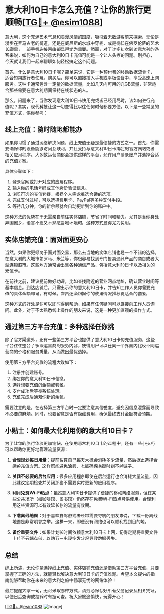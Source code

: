 # 意大利10日卡怎么充值？让你的旅行更顺畅[[TG💪+ @esim1088](https://t.me/s/esim1088)]

意大利，这个充满艺术气息和浪漫风情的国度，吸引着无数游客前来探索。无论是漫步在罗马古老的街道，还是在威尼斯的水城中穿梭，或是徜徉在佛罗伦萨的艺术长廊里，一部手机连接网络都显得尤为重要。然而，对于许多初次到访意大利的游客来说，如何为自己的意大利10日卡充值可能是一个让人头疼的问题。别担心，今天就让我们一起来聊聊如何轻松搞定这个问题。

首先，什么是意大利10日卡呢？简单来说，它是一种预付费的移动数据流量卡，适合短期旅行者使用。购买后，你可以直接插入手机或平板设备中，享受高速上网服务。这种卡通常包含一定量的数据流量，比如几天内可用的几GB流量，非常适合那些需要在意大利期间保持在线状态的人。

那么，问题来了，当你发现意大利10日卡快用完或者已经用尽时，该如何进行充值呢？其实，现代科技让这一切变得比以往任何时候都要方便。以下是一些常见的充值方式，供你参考：

## 线上充值：随时随地都能办

如果你习惯了通过网络解决问题，线上充值无疑是最便捷的方式之一。首先，你需要确保你的设备能够访问互联网，并且支持与意大利10日卡绑定的官方网站或者相关应用程序。大多数运营商都会提供这样的平台，允许用户登录账户并选择合适的充值方案。

具体步骤如下：
1. 登录官网或打开对应的应用程序。
2. 输入你的电话号码或其他身份验证信息。
3. 浏览可选的充值套餐，根据个人需求挑选合适的选项。
4. 完成支付过程，可以选择信用卡、PayPal等多种支付手段。
5. 等待几分钟，你的新余额就会自动更新到你的账户中。

这种方法的优势在于无需亲自前往实体店铺，节省了时间和精力。尤其是当你身处异国他乡，语言不通又不熟悉当地环境时，这种方式显得尤为实用。

## 实体店铺充值：面对面更安心

当然，如果你更倾向于面对面交易，那么去当地的实体店铺也是一个不错的选择。在意大利的大城市如罗马、米兰等，你很容易找到专门售卖通讯产品的商店或者大型连锁超市。这些地方通常会出售各种通信产品，包括意大利10日卡以及相关的充值卡。

在前往之前，建议提前做好功课，比如查找附近的营业网点地址，确认营业时间等基本信息。到达店铺后，只需出示你的意大利10日卡，并告知工作人员你需要充值的具体金额即可。有时候，店员还会根据你的使用情况推荐更适合的套餐。

这种方式的好处是你可以即时得到帮助，如果有任何疑问可以直接向工作人员询问。此外，对于不太熟悉线上操作的朋友来说，这是一种更加直观的操作方式。

## 通过第三方平台充值：多种选择任你挑

除了官方渠道外，还有一些第三方平台也提供了意大利10日卡的充值服务。这些平台往往整合了多家运营商的服务内容，使得用户可以在同一个界面内比较不同运营商的价格和服务质量，从而做出最优选择。

使用第三方平台充值的流程大致如下：
1. 注册并创建账号。
2. 绑定你的意大利10日卡信息。
3. 选择想要充值的金额或套餐。
4. 支付成功后等待系统处理。
5. 充值完成后通知你新的余额。

需要注意的是，在选择第三方平台时一定要注意其信誉度，避免因信息泄露而导致不必要的麻烦。同时，也要留意是否有隐藏费用，确保最终支付金额符合预期。

## 小贴士：如何最大化利用你的意大利10日卡？

为了让你的旅行体验更加愉快，在使用意大利10日卡的过程中，还有一些小技巧可以帮助你更好地管理流量资源：

1. **合理规划每日用量**：提前估算自己每天大概会消耗多少流量，然后据此选择合适的充值方案。这样既能避免浪费，也能确保关键时刻不掉链子。

2. **关闭不必要的后台应用**：很多应用程序即使在后台运行也会消耗大量流量，因此建议定期检查并关闭那些不需要实时更新的应用程序。

3. **利用免费Wi-Fi热点**：虽然意大利10日卡提供了便捷的移动网络服务，但在某些公共场所（如咖啡馆、图书馆）仍然存在免费Wi-Fi热点可供使用。合理利用这些资源可以有效延长你的流量有效期。

4. **下载离线地图**：对于喜欢自驾游或者经常需要导航的朋友来说，下载一份离线地图是非常明智之举。这样一来，即便没有网络也可以顺利找到目的地。

5. **备份重要文件**：如果计划长时间依赖意大利10日卡上网，记得定期将重要文件上传至云端存储，以防万一出现突发状况导致数据丢失。

## 总结

综上所述，无论你是选择线上充值、实体店铺充值还是借助第三方平台充值，只要掌握了正确的方法，就能轻松解决意大利10日卡的充值难题。希望本文提供的指南能够帮助你在未来的意大利之旅中畅享无忧的网络体验！

最后提醒大家一句，无论采取哪种方式，请务必保存好所有交易记录及相关凭证，以便日后查询或投诉时有据可查。祝大家旅途愉快，玩得开心！

[[TG💪+ @esim1088](https://t.me/s/esim1088) ![Image](https://i.postimg.cc/4NQfJmqS/Snipaste-2025-05-13-00-14-12.png)]